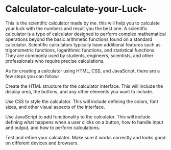 # Calculator-calculate-your-Luck-
This is the scientific calculator made by me. this will help you to calculate your luck with the numbers and result you the best one.
A scientific calculator is a type of calculator designed to perform complex mathematical operations beyond the basic arithmetic functions found on a standard calculator. Scientific calculators typically have additional features such as trigonometric functions, logarithmic functions, and statistical functions. They are commonly used by students, engineers, scientists, and other professionals who require precise calculations.

As for creating a calculator using HTML, CSS, and JavaScript, there are a few steps you can follow:

Create the HTML structure for the calculator interface. This will include the display area, the buttons, and any other elements you want to include.

Use CSS to style the calculator. This will include defining the colors, font sizes, and other visual aspects of the interface.

Use JavaScript to add functionality to the calculator. This will include defining what happens when a user clicks on a button, how to handle input and output, and how to perform calculations.

Test and refine your calculator. Make sure it works correctly and looks good on different devices and browsers.

